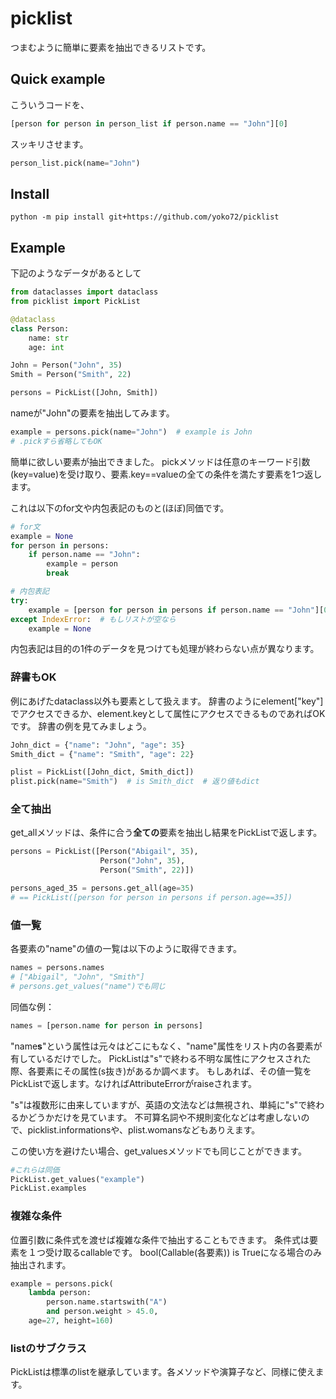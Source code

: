 # picklist

つまむように簡単に要素を抽出できるリストです。

## Quick example
こういうコードを、
```python
[person for person in person_list if person.name == "John"][0]
```

スッキリさせます。
```python
person_list.pick(name="John")
```

## Install
```
python -m pip install git+https://github.com/yoko72/picklist
```

## Example

下記のようなデータがあるとして
```python
from dataclasses import dataclass
from picklist import PickList

@dataclass
class Person:
    name: str
    age: int

John = Person("John", 35)
Smith = Person("Smith", 22)

persons = PickList([John, Smith])
```

nameが"John"の要素を抽出してみます。
```python
example = persons.pick(name="John")  # example is John
# .pickすら省略してもOK
```
簡単に欲しい要素が抽出できました。
pickメソッドは任意のキーワード引数(key=value)を受け取り、要素.key==valueの全ての条件を満たす要素を1つ返します。

これは以下のfor文や内包表記のものと(ほぼ)同価です。

```python
# for文
example = None
for person in persons:
    if person.name == "John":
        example = person
        break
```

```python
# 内包表記
try:
    example = [person for person in persons if person.name == "John"][0]
except IndexError:  # もしリストが空なら
    example = None
```

内包表記は目的の1件のデータを見つけても処理が終わらない点が異なります。

### 辞書もOK

例にあげたdataclass以外も要素として扱えます。
辞書のようにelement["key"]でアクセスできるか、element.keyとして属性にアクセスできるものであればOKです。
辞書の例を見てみましょう。

```python
John_dict = {"name": "John", "age": 35}
Smith_dict = {"name": "Smith", "age": 22}

plist = PickList([John_dict, Smith_dict])
plist.pick(name="Smith")  # is Smith_dict  # 返り値もdict
```

### 全て抽出
get_allメソッドは、条件に合う**全ての**要素を抽出し結果をPickListで返します。

```python
persons = PickList([Person("Abigail", 35),
                    Person("John", 35),
                    Person("Smith", 22)])

persons_aged_35 = persons.get_all(age=35)  
# == PickList([person for person in persons if person.age==35])
```

### 値一覧

各要素の"name"の値の一覧は以下のように取得できます。
```python
names = persons.names
# ["Abigail", "John", "Smith"]
# persons.get_values("name")でも同じ
```
同価な例：

```python
names = [person.name for person in persons]
```
"name**s**"という属性は元々はどこにもなく、"name"属性をリスト内の各要素が有しているだけでした。
PickListは"s"で終わる不明な属性にアクセスされた際、各要素にその属性(s抜き)があるか調べます。
もしあれば、その値一覧をPickListで返します。なければAttributeErrorがraiseされます。

"s"は複数形に由来していますが、英語の文法などは無視され、単純に"s"で終わるかどうかだけを見ています。
不可算名詞や不規則変化などは考慮しないので、picklist.informationsや、plist.womansなどもありえます。

この使い方を避けたい場合、get_valuesメソッドでも同じことができます。
```python
#これらは同価
PickList.get_values("example")
PickList.examples
```

### 複雑な条件
位置引数に条件式を渡せば複雑な条件で抽出することもできます。
条件式は要素を１つ受け取るcallableです。
bool(Callable(各要素)) is Trueになる場合のみ抽出されます。

```python
example = persons.pick(
    lambda person: 
        person.name.startswith("A")
        and person.weight > 45.0,
    age=27, height=160)
```

### listのサブクラス
PickListは標準のlistを継承しています。各メソッドや演算子など、同様に使えます。
